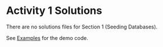 # Activity 1 Solutions

There are no solutions files for Section 1 (Seeding Databases).

See [Examples](../Examples) for the demo code.
